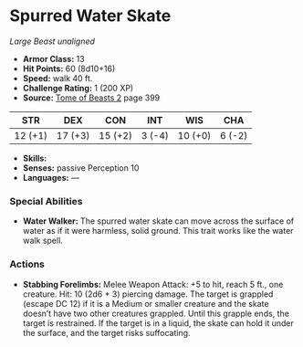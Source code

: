 # Spurred Water Skate

*Large* *Beast* *unaligned*

- **Armor Class:** 13
- **Hit Points:** 60 (8d10+16)
- **Speed:** walk 40 ft.
- **Challenge Rating:** 1 (200 XP)
- **Source:** [Tome of Beasts 2](https://koboldpress.com/kpstore/product/tome-of-beasts-2-for-5th-edition) page 399

| STR | DEX | CON | INT | WIS | CHA |
| --- | --- | --- | --- | --- | --- |
| 12 (+1) | 17 (+3) | 15 (+2) | 3 (-4) | 10 (+0) | 6 (-2) |

- **Skills:** 
- **Senses:** passive Perception 10
- **Languages:** —

### Special Abilities

- **Water Walker:** The spurred water skate can move across the surface of water as if it were harmless, solid ground. This trait works like the water walk spell.

### Actions

- **Stabbing Forelimbs:** Melee Weapon Attack: +5 to hit, reach 5 ft., one creature. Hit: 10 (2d6 + 3) piercing damage. The target is grappled (escape DC 12) if it is a Medium or smaller creature and the skate doesn’t have two other creatures grappled. Until this grapple ends, the target is restrained. If the target is in a liquid, the skate can hold it under the surface, and the target risks suffocating.


